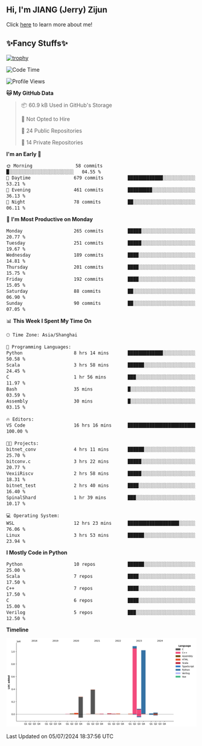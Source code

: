 ## Hi, I'm JIANG (Jerry) Zijun

Click [here](https://jzjerry.github.io/about/) to learn more about me!

## ✨Fancy Stuffs✨
[![trophy](https://github-profile-trophy.vercel.app/?username=jzjerry&theme=onedark)](https://github.com/ryo-ma/github-profile-trophy)
<!--START_SECTION:waka-->
![Code Time](http://img.shields.io/badge/Code%20Time-561%20hrs%2039%20mins-blue)

![Profile Views](http://img.shields.io/badge/Profile%20Views-0-blue)

**🐱 My GitHub Data** 

> 📦 60.9 kB Used in GitHub's Storage 
 > 
> 🚫 Not Opted to Hire
 > 
> 📜 24 Public Repositories 
 > 
> 🔑 14 Private Repositories 
 > 
**I'm an Early 🐤** 

```text
🌞 Morning                58 commits          █░░░░░░░░░░░░░░░░░░░░░░░░   04.55 % 
🌆 Daytime                679 commits         █████████████░░░░░░░░░░░░   53.21 % 
🌃 Evening                461 commits         █████████░░░░░░░░░░░░░░░░   36.13 % 
🌙 Night                  78 commits          ██░░░░░░░░░░░░░░░░░░░░░░░   06.11 % 
```
📅 **I'm Most Productive on Monday** 

```text
Monday                   265 commits         █████░░░░░░░░░░░░░░░░░░░░   20.77 % 
Tuesday                  251 commits         █████░░░░░░░░░░░░░░░░░░░░   19.67 % 
Wednesday                189 commits         ████░░░░░░░░░░░░░░░░░░░░░   14.81 % 
Thursday                 201 commits         ████░░░░░░░░░░░░░░░░░░░░░   15.75 % 
Friday                   192 commits         ████░░░░░░░░░░░░░░░░░░░░░   15.05 % 
Saturday                 88 commits          ██░░░░░░░░░░░░░░░░░░░░░░░   06.90 % 
Sunday                   90 commits          ██░░░░░░░░░░░░░░░░░░░░░░░   07.05 % 
```


📊 **This Week I Spent My Time On** 

```text
🕑︎ Time Zone: Asia/Shanghai

💬 Programming Languages: 
Python                   8 hrs 14 mins       █████████████░░░░░░░░░░░░   50.58 % 
Scala                    3 hrs 58 mins       ██████░░░░░░░░░░░░░░░░░░░   24.45 % 
C                        1 hr 56 mins        ███░░░░░░░░░░░░░░░░░░░░░░   11.97 % 
Bash                     35 mins             █░░░░░░░░░░░░░░░░░░░░░░░░   03.59 % 
Assembly                 30 mins             █░░░░░░░░░░░░░░░░░░░░░░░░   03.15 % 

🔥 Editors: 
VS Code                  16 hrs 16 mins      █████████████████████████   100.00 % 

🐱‍💻 Projects: 
bitnet_conv              4 hrs 11 mins       ██████░░░░░░░░░░░░░░░░░░░   25.70 % 
bitconv.c                3 hrs 22 mins       █████░░░░░░░░░░░░░░░░░░░░   20.77 % 
VexiiRiscv               2 hrs 58 mins       █████░░░░░░░░░░░░░░░░░░░░   18.31 % 
bitnet_test              2 hrs 40 mins       ████░░░░░░░░░░░░░░░░░░░░░   16.40 % 
SpinalShard              1 hr 39 mins        ███░░░░░░░░░░░░░░░░░░░░░░   10.17 % 

💻 Operating System: 
WSL                      12 hrs 23 mins      ███████████████████░░░░░░   76.06 % 
Linux                    3 hrs 53 mins       ██████░░░░░░░░░░░░░░░░░░░   23.94 % 
```

**I Mostly Code in Python** 

```text
Python                   10 repos            ██████░░░░░░░░░░░░░░░░░░░   25.00 % 
Scala                    7 repos             ████░░░░░░░░░░░░░░░░░░░░░   17.50 % 
C++                      7 repos             ████░░░░░░░░░░░░░░░░░░░░░   17.50 % 
C                        6 repos             ████░░░░░░░░░░░░░░░░░░░░░   15.00 % 
Verilog                  5 repos             ███░░░░░░░░░░░░░░░░░░░░░░   12.50 % 
```



**Timeline**

![Lines of Code chart](https://raw.githubusercontent.com/Jzjerry/Jzjerry/main/assets/bar_graph.png)


 Last Updated on 05/07/2024 18:37:56 UTC
<!--END_SECTION:waka-->
